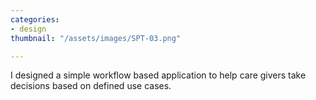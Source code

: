 ```yaml
---
categories:
- design
thumbnail: "/assets/images/SPT-03.png"

---
```

I designed a simple workflow based application to help care givers take decisions based on defined use cases.